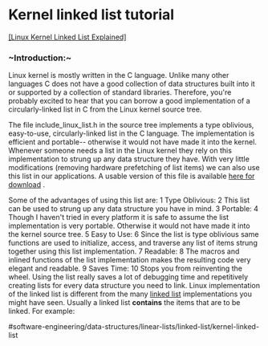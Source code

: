 # Kernel linked list tutorial
[[Linux Kernel Linked List Explained]](https://isis.poly.edu/kulesh/stuff/src/klist/)

### ~Introduction:~
Linux kernel is mostly written in the C language. Unlike many other languages C does not have a good collection of data structures built into it or supported by a collection of standard libraries. Therefore, you're probably excited to hear that you can borrow a good implementation of a circularly-linked list in C from the Linux kernel source tree. 

The file include_linux_list.h in the source tree implements a type oblivious, easy-to-use, circularly-linked list in the C language. The implementation is efficient and portable-- otherwise it would not have made it into the kernel. Whenever someone needs a list in the Linux kernel they rely on this implementation to strung up any data structure they have. With very little modifications (removing hardware prefetching of list items) we can also use this list in our applications. A usable version of this file is available  [here for download](https://isis.poly.edu/kulesh/stuff/src/klist/list.h) . 

Some of the advantages of using this list are:
1 Type Oblivious:
2 This list can be used to strung up any data structure you have in mind.
3 Portable:
4 Though I haven't tried in every platform it is safe to assume the list implementation is very portable. Otherwise it would not have made it into the kernel source tree.
5 Easy to Use:
6 Since the list is type oblivious same functions are used to initialize, access, and traverse any list of items strung together using this list implementation.
7 Readable:
8 The macros and inlined functions of the list implementation makes the resulting code very elegant and readable.
9 Saves Time:
10 Stops you from reinventing the wheel. Using the list really saves a lot of debugging time and repetitively creating lists for every data structure you need to link.
Linux implementation of the linked list is different from the many  [linked list](http://en.wikipedia.org/wiki/Linked_list)  implementations you might have seen. Usually a linked list **contains** the items that are to be linked. For example:


#software-engineering/data-structures/linear-lists/linked-list/kernel-linked-list
